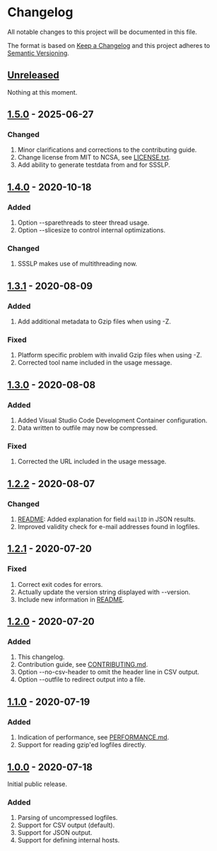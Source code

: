# Changelog

All notable changes to this project will be documented in this file.

The format is based on [Keep a Changelog](https://keepachangelog.com/en/1.1.0/) and this project adheres to [Semantic Versioning](https://semver.org/spec/v2.0.0.html).

## [Unreleased]

Nothing at this moment.

## [1.5.0] - 2025-06-27

### Changed

1. Minor clarifications and corrections to the contributing guide.
1. Change license from MIT to NCSA, see [LICENSE.txt](LICENSE.txt).
1. Add ability to generate testdata from and for SSSLP.

## [1.4.0] - 2020-10-18

### Added

1. Option --sparethreads to steer thread usage.
1. Option --slicesize to control internal optimizations.

### Changed

1. SSSLP makes use of multithreading now.

## [1.3.1] - 2020-08-09

### Added

1. Add additional metadata to Gzip files when using -Z.

### Fixed

1. Platform specific problem with invalid Gzip files when using -Z.
1. Corrected tool name included in the usage message.

## [1.3.0] - 2020-08-08

### Added

1. Added Visual Studio Code Development Container configuration.
1. Data written to outfile may now be compressed.

### Fixed

1. Corrected the URL included in the usage message.

## [1.2.2] - 2020-08-07

### Changed

1. [README]: Added explanation for field `mailID` in JSON results.
1. Improved validity check for e-mail addresses found in logfiles.

## [1.2.1] - 2020-07-20

### Fixed

1. Correct exit codes for errors.
1. Actually update the version string displayed with --version.
1. Include new information in [README].

## [1.2.0] - 2020-07-20

### Added

1. This changelog.
1. Contribution guide, see [CONTRIBUTING.md](CONTRIBUTING.md).
1. Option --no-csv-header to omit the header line in CSV output.
1. Option --outfile to redirect output into a file.

## [1.1.0] - 2020-07-19

### Added

1. Indication of performance, see [PERFORMANCE.md](PERFORMANCE.md).
1. Support for reading gzip'ed logfiles directly.

## [1.0.0] - 2020-07-18

Initial public release.

### Added

1. Parsing of uncompressed logfiles.
1. Support for CSV output (default).
1. Support for JSON output.
1. Support for defining internal hosts.

[Unreleased]: https://gitlab.com/rbrt-weiler/sophos-sg-smtp-logparser/-/compare/v1.5.0...master
[1.5.0]: https://gitlab.com/rbrt-weiler/sophos-sg-smtp-logparser/-/compare/v1.4.0...v1.5.0
[1.4.0]: https://gitlab.com/rbrt-weiler/sophos-sg-smtp-logparser/-/compare/v1.3.1...v1.4.0
[1.3.1]: https://gitlab.com/rbrt-weiler/sophos-sg-smtp-logparser/-/compare/v1.3.0...v1.3.1
[1.3.0]: https://gitlab.com/rbrt-weiler/sophos-sg-smtp-logparser/-/compare/v1.2.2...v1.3.0
[1.2.2]: https://gitlab.com/rbrt-weiler/sophos-sg-smtp-logparser/-/compare/v1.2.1...v1.2.2
[1.2.1]: https://gitlab.com/rbrt-weiler/sophos-sg-smtp-logparser/-/compare/v1.2.0...v1.2.1
[1.2.0]: https://gitlab.com/rbrt-weiler/sophos-sg-smtp-logparser/-/compare/v1.1.0...v1.2.0
[1.1.0]: https://gitlab.com/rbrt-weiler/sophos-sg-smtp-logparser/-/compare/v1.0.0...v1.1.0
[1.0.0]: https://gitlab.com/rbrt-weiler/sophos-sg-smtp-logparser/-/tree/v1.0.0
[README]: README.md
